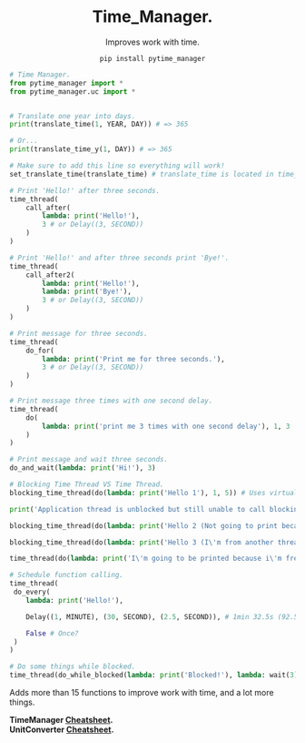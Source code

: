 <h1 align="center">Time_Manager.</h1>
<p align="center">Improves work with time.</p>
<p align="center"><code>pip install pytime_manager</code></p>

```python
# Time Manager.
from pytime_manager import *
from pytime_manager.uc import *


# Translate one year into days.
print(translate_time(1, YEAR, DAY)) # => 365

# Or...
print(translate_time_y(1, DAY)) # => 365

# Make sure to add this line so everything will work!
set_translate_time(translate_time) # translate_time is located in time_manager.uc.

# Print 'Hello!' after three seconds.
time_thread(
    call_after(
        lambda: print('Hello!'),
        3 # or Delay((3, SECOND))
    )
)

# Print 'Hello!' and after three seconds print 'Bye!'.
time_thread(
    call_after2(
        lambda: print('Hello!'),
        lambda: print('Bye!'),
        3 # or Delay((3, SECOND))
    )
)

# Print message for three seconds.
time_thread(
    do_for(
        lambda: print('Print me for three seconds.'),
        3 # or Delay((3, SECOND))
    )
)

# Print message three times with one second delay.
time_thread(
    do(
        lambda: print('print me 3 times with one second delay'), 1, 3
    )
)

# Print message and wait three seconds.
do_and_wait(lambda: print('Hi!'), 3)

# Blocking Time Thread VS Time Thread.
blocking_time_thread(do(lambda: print('Hello 1'), 1, 5)) # Uses virtual 'main' thread.

print('Application thread is unblocked but still unable to call blocking another time thread.')

blocking_time_thread(do(lambda: print('Hello 2 (Not going to print because its blocked for me)'), 1, 5)) # Uses virtual 'main' thread.

blocking_time_thread(do(lambda: print('Hello 3 (I\'m from another thread so I don\'t care.)'), 1, 5), thread='other_thread') # Uses virtual 'other_thread' thread.

time_thread(do(lambda: print('I\'m going to be printed because i\'m free time thread.'), 1, 5))

# Schedule function calling.
time_thread(
 do_every(
    lambda: print('Hello!'),

    Delay((1, MINUTE), (30, SECOND), (2.5, SECOND)), # 1min 32.5s (92.5s) [example: [(1, DAY), (12, HOUR)] => 1 day, 12 hours] : OR : 60 + 30 + 2.5 = 32.5s (32.5 [float]).

    False # Once?
 )
)

# Do some things while blocked.
time_thread(do_while_blocked(lambda: print('Blocked!'), lambda: wait(3)))
```

Adds more than 15 functions to improve work with time, and a lot more things.

<b>TimeManager <a href="https://github.com/xzripper/time_manager/blob/main/time_manager/__init__.py">Cheatsheet</a>.<br>
UnitConverter <a href="https://github.com/xzripper/time_manager/blob/main/time_manager/uc.py">Cheatsheet</a>.</b>
